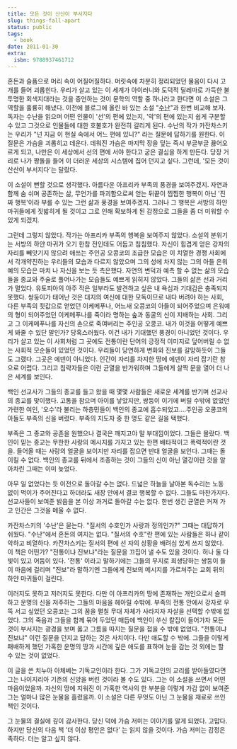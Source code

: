```yaml
---
title: 모든 것이 산산이 부서지다
slug: things-fall-apart
status: public
tags:
  - book
date: 2011-01-30
extra:
  isbn: 9788937461712
---
```


혼돈과 슬픔으로 머리 속이 어질어질하다. 머릿속에 차분히 정리되었던 물음이 다시 고개를 들어 괴롭힌다. 우리가 살고 있는 이 세계가 아이러니와 도덕적 딜레마로 가득한 불투명한 회색지대라는 것을 증언하는 것이 문학의 역할 중 하나라고 한다면 이 소설은 그 역할을 훌륭히 해냈다. 이전에 블로그에 올린 바 있는 소설 "[수난](https://illef.github.io/suffering/)"과 한번 비교해 보자. 독자는 수난을 읽으며 어떤 인물이 '선'의 편에 있는지, '악'의 편에 있는지 쉽게 구분할 수 있고 그것으로 인물들에 대한 호불호가 완전히 갈리게 된다. 수난의 작가 카잔차스키는 우리가 "넌 지금 이 현실 속에서 어느 편에 있니?" 라는 질문에 답하기를 원한다.  이 질문은 가슴을 괴롭히고 데운다. 데워진 가슴은 마지막 장을 덮는 즉시 부글부글 끓어오르게 되고, 나만은 이 세상에서 선의 편에 서야 한다고 굳은 결심을 하게 만든다. 당장 거리로 나가 짱돌을 들어 이 더러운 세상의 시스템에 집어 던지고 싶다. 그런데, '모든 것이 산산이 부서지다'는 달랐다. 

이 소설이 뻔할 것으로 생각했다. 아름다운 아프리카 부족의 풍경을 보여주겠지. 자연과 함께 숨 쉬며 공존하는 삶, 무언가를 파괴함으로써 얻는 뒤끝이 찝찝한 행복이 아닌 '진짜 행복'이라 부를 수 있는 그런 삶과 풍경을 보여주겠지. 그러나 그 행복은 서방의 하얀 마귀들에게 짓밟히게 될 것이고 그로 인해 확보하게 된 감정으로 그들을 좀 더 미워할 수 있게 되겠지. 

그런데 그렇지 않았다. 작가는 아프리카 부족의 행복을 보여주지 않았다. 소설의 분위기는 서방의 하얀 마귀가 오기 한참 전인데도 어둡고 침침했다. 자신이 힘겹게 얻은 강자의 자리를 빼앗기지 않으려 애쓰는 주인공 오콩코의 조급한 모습은 이 치열한 경쟁 사회에서 각개약진하는 우리들의 모습과 다르지 않았으며 그의 성에 차지 않는 그의 아들 은워예의 모습은 마치 나 자신을 보는 듯 측은했다. 자연의 변덕과 예측 할 수 없는 삶의 모습들을 종교와 주술로 풀어나가는 모습들도 예쁘게 읽히지 않았다. 그들의 삶은 선과 거리가 멀었다. 유토피아의 아주 작은 일부라도 발견하고 싶은 내 욕심과 기대감은 충족되지 못했다. 쌍둥이가 태어난 것은 대지의 여신에 대한 모독이므로 내다 버려야 하는 사회, 다른 부족의 죗값으로 얻었던 이케메푸나, 어느새 오콩코의 아들이 되어주었으며 은워예의 형이 되어주었던 이케메푸나를 죽이라 명하는 숲과 동굴의 신이 지배하는 사회. 그리고 그 이케메푸나를 자신의 손으로 죽여버리는 주인공 오콩코. 내가 이것을 어떻게 예쁘게 봐줄 수 있단 말인가? 당혹스러웠다. 이건 내가 기대했던 풍경이 아니었던 것이다. 우리가 살고 있는 이 사회처럼 그 곳에도 전통이란 단어의 긍정적 이미지로 덮어버릴 수 없는 사회적 모순들이 있었던 것이다. 우리들이 당연하게 변화와 진보를 갈망하듯이 그들도 그랬다. 그곳은 에덴이 아니었다. 인간이 자리를 차지한 땅에 에덴이 자리 잡기란 참으로 어렵다. 그리고 침략자들은 이런 균열을 반가워하며 그들에게 살짝 문을 열어 더 나은 세계를 보인다. 

백인 선교사가 그들의 종교를 들고 왔을 때 몇몇 사람들은 새로운 세계를 반기며 선교사의 종교를 맞이했다. 고통을 참으며 아이를 낳았지만, 쌍둥이 이기에 버릴 수밖에 없었던 가련한 여인, '오수'라 불리는 하층민들이 백인의 종교에 흡수되었고….주인공 오콩코의 아들도 부족의 신을 버렸다. 부족의 지도자 중 한 명도 같은 길을 택했다. 

부족은 그 종교와 공존을 원했으나 결국은 깨지고야 말 부대낌이었다. 그들은 몰랐다. 백인이 믿는 종교는 무한한 사랑의 메시지를 가지고 있는 한편 배타적이고 폭력적이란 것을. 들어올 때는 사랑의 얼굴을 보이지만 자리를 잡으면 반대 얼굴을 보인다. 그때는 돌이킬 수 없다. 백인의 종교를 뒤에서 조종하는 것이 그들의 신이 아닌 열강이란 것을 알아차린 그때는 이미 늦었다. 

아무 일 없었다는 듯 이전으로 돌아갈 수는 없다. 드넓은 하늘을 날아본 독수리는 노동 없이 먹이가 주어진다고 하더라도 새장 안에서 결코 행복할 수 없다. 그들도 마찬가지다. 선교사들이 보여준 밝음을 본 이상 과거로 돌아갈 수는 없다. 한번 생긴 균열은 커져 가고 인간은 그것을 메울 수 없다. 

카잔차스키의 '수난'은 묻는다. "질서의 수호인가 사랑과 정의인가?" 그때는 대답하기 쉬웠다. "수난"에서 혼돈의 여지는 없다. "질서의 수호"란 편에 있는 사람들은 하나 같이 악하고 비열하다. 카잔차스키는 질서의 편에 선 자의 상황을 배려심 있게 쓰지 않았다. 이 책은 어떤가? "전통이냐 진보냐"라는 질문을 끄집어 낼 수도 있을 것이다. 허나 둘 다 빛이 있고 어둠이 있다. '전통' 이라고 말하기에는 그들의 무지로 희생당하는 쌍둥이 들이 마음에 걸리며 "진보"라 말하기엔 그들에게 진보의 메시지를 가르쳐주는 교회 뒤의 하얀 마귀들이 걸린다. 

이러지도 못하고 저러지도 못한다. 다만 이 아프리카의 땅에 존재하는 개인으로서 슬퍼하고 운명의 신을 저주하는 그들의 마음을 헤아릴 수밖에. 부족의 전통 안에서 강자로 우뚝 서고 싶었던 오콩코는 그의 꿈을 펼칠 무대 자체가 사라지자 자살을 선택할 수밖에 없었다. 그의 죽음과 그들을 함께 묶어 두었던 매듭에 백인이 쑤신 칼집이 들어가자 모든 것이 부서지는 광경을 보며 옳고 그름을 따지는 질문을 접을 수 밖에 없었다. "전통이냐 진보냐" 이런 질문을 던지고 답하는 것은 사치이다. 다만 애도할 수 밖에. 그들을 이렇게 패배하게 했던 가혹한 운명의 땅과 시간에 깊은 애도를 표하며 눈을 감는 것 외에는 할 수 있는 것이 없었다. 

이 글을 쓴 치누아 아체베는 기독교인이라 한다. 그가 기독교인의 교리를 받아들였다면 그는 나이지리아 기존의 신앙을 버린 것이라 볼 수도 있다. 그는 이 소설을 쓰면서 어떤 마음이었을까. 자신의 땅에 지워진 이 가혹한 역사의 한 부분을 이렇게 가감 없이 보여준 그는 얼마나 많은 눈물을 흘렸을까. 이 소설은 다른 무엇도 아닌 그 눈물을 재료로 쓰인 책인 것이다. 

그 눈물의 결실에 깊이 감사한다. 당신 덕에 가슴 저미는 이야기를 알게 되었다. 고맙다. 하지만 당신의 다음 책 '더 이상 평안은 없다' 는 읽지 않을 것이다. 가슴 저미는 감정은 족하다. 더는 알고 싶지 않다.
